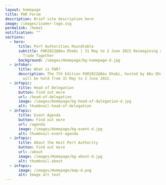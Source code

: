 ```yaml
---
layout: homepage
title: PAR Forum
description: Brief site description here
image: /images/isomer-logo.svg
permalink: /home1
notification: ""
sections:
  - hero:
      title: Port Authorities Roundtable
      subtitle: PAR2022@Abu Dhabi | 31 May to 2 June 2022 Reimagining a New Era of
        Trade Together
      background: /images/Homepage/bg-homepage-d.jpg
  - infobar:
      title: What is PAR?
      description: The 7th Edition PAR2022@Abu Dhabi, hosted by Abu Dhabi Ports Group,
        will be held from 31 May to 2 June 2022.
  - infopic:
      title: Head of Delegation
      button: Find out more
      url: /head-of-delegation
      image: /images/Homepage/bg-head-of-delegation-d.jpg
      alt: thumbnail-head-of-delegation
  - infopic:
      title: Event Agenda
      button: Find out more
      url: /agenda
      image: /images/Homepage/bg-event-d.jpg
      alt: thumbnail-event-agenda
  - infopic:
      title: About the Host Port Authority
      button: Find out more
      url: /about
      image: /images/Homepage/bg-about-d.jpg
      alt: thumbnail-about
  - infopic:
      image: /images/Homepage/map-d.png
      alt: Image alt text
---
```

